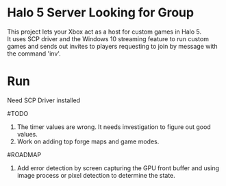 # Halo 5 Server Looking for Group

This project lets your Xbox act as a host for custom games in Halo 5.  
It uses SCP driver and the Windows 10 streaming feature to run custom games and 
sends out invites to players requesting to join by message with the command 'inv'.

# Run
Need SCP Driver installed

#TODO
1.  The timer values are wrong.  It needs investigation to figure out good values.
2.  Work on adding top forge maps and game modes.

#ROADMAP
1.  Add error detection by screen capturing the GPU front buffer and using image process or pixel detection to determine the state.

